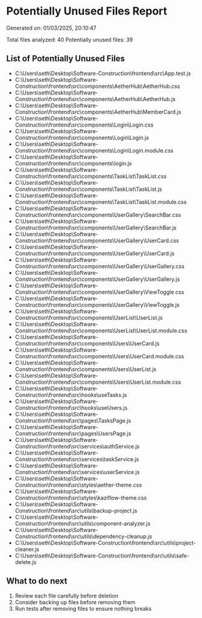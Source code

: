 # Potentially Unused Files Report
Generated on: 01/03/2025, 20:10:47

Total files analyzed: 40
Potentially unused files: 39

## List of Potentially Unused Files
- C:\Users\seth\Desktop\Software-Construction\frontend\src\App.test.js
- C:\Users\seth\Desktop\Software-Construction\frontend\src\components\AetherHub\AetherHub.css
- C:\Users\seth\Desktop\Software-Construction\frontend\src\components\AetherHub\AetherHub.js
- C:\Users\seth\Desktop\Software-Construction\frontend\src\components\AetherHub\MemberCard.js
- C:\Users\seth\Desktop\Software-Construction\frontend\src\components\Login\Login.css
- C:\Users\seth\Desktop\Software-Construction\frontend\src\components\Login\Login.js
- C:\Users\seth\Desktop\Software-Construction\frontend\src\components\Login\Login.module.css
- C:\Users\seth\Desktop\Software-Construction\frontend\src\components\login.js
- C:\Users\seth\Desktop\Software-Construction\frontend\src\components\TaskList\TaskList.css
- C:\Users\seth\Desktop\Software-Construction\frontend\src\components\TaskList\TaskList.js
- C:\Users\seth\Desktop\Software-Construction\frontend\src\components\TaskList\TaskList.module.css
- C:\Users\seth\Desktop\Software-Construction\frontend\src\components\UserGallery\SearchBar.css
- C:\Users\seth\Desktop\Software-Construction\frontend\src\components\UserGallery\SearchBar.js
- C:\Users\seth\Desktop\Software-Construction\frontend\src\components\UserGallery\UserCard.css
- C:\Users\seth\Desktop\Software-Construction\frontend\src\components\UserGallery\UserCard.js
- C:\Users\seth\Desktop\Software-Construction\frontend\src\components\UserGallery\UserGallery.css
- C:\Users\seth\Desktop\Software-Construction\frontend\src\components\UserGallery\UserGallery.js
- C:\Users\seth\Desktop\Software-Construction\frontend\src\components\UserGallery\ViewToggle.css
- C:\Users\seth\Desktop\Software-Construction\frontend\src\components\UserGallery\ViewToggle.js
- C:\Users\seth\Desktop\Software-Construction\frontend\src\components\UserList\UserList.js
- C:\Users\seth\Desktop\Software-Construction\frontend\src\components\UserList\UserList.module.css
- C:\Users\seth\Desktop\Software-Construction\frontend\src\components\Users\UserCard.js
- C:\Users\seth\Desktop\Software-Construction\frontend\src\components\Users\UserCard.module.css
- C:\Users\seth\Desktop\Software-Construction\frontend\src\components\Users\UserList.js
- C:\Users\seth\Desktop\Software-Construction\frontend\src\components\Users\UserList.module.css
- C:\Users\seth\Desktop\Software-Construction\frontend\src\hooks\useTasks.js
- C:\Users\seth\Desktop\Software-Construction\frontend\src\hooks\useUsers.js
- C:\Users\seth\Desktop\Software-Construction\frontend\src\pages\TasksPage.js
- C:\Users\seth\Desktop\Software-Construction\frontend\src\pages\UsersPage.js
- C:\Users\seth\Desktop\Software-Construction\frontend\src\services\authService.js
- C:\Users\seth\Desktop\Software-Construction\frontend\src\services\taskService.js
- C:\Users\seth\Desktop\Software-Construction\frontend\src\services\userService.js
- C:\Users\seth\Desktop\Software-Construction\frontend\src\styles\aether-theme.css
- C:\Users\seth\Desktop\Software-Construction\frontend\src\styles\kaziflow-theme.css
- C:\Users\seth\Desktop\Software-Construction\frontend\src\utils\backup-project.js
- C:\Users\seth\Desktop\Software-Construction\frontend\src\utils\component-analyzer.js
- C:\Users\seth\Desktop\Software-Construction\frontend\src\utils\dependency-cleanup.js
- C:\Users\seth\Desktop\Software-Construction\frontend\src\utils\project-cleaner.js
- C:\Users\seth\Desktop\Software-Construction\frontend\src\utils\safe-delete.js

## What to do next
1. Review each file carefully before deletion
2. Consider backing up files before removing them
3. Run tests after removing files to ensure nothing breaks

